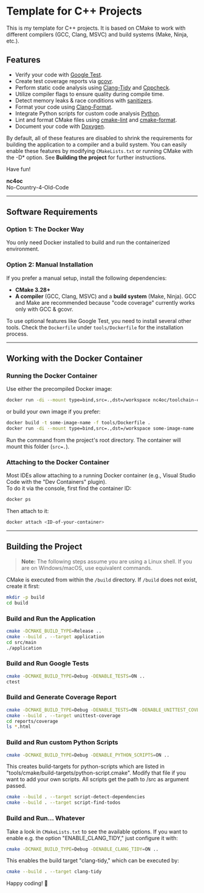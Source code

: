 # Template for C++ Projects

This is my template for C++ projects. It is based on CMake to work with different compilers (GCC, Clang, MSVC) and build systems (Make, Ninja, etc.).

## Features
- Verify your code with [Google Test](https://github.com/google/googletest).
- Create test coverage reports via [gcovr](https://gcovr.com/en/stable/).
- Perform static code analysis using [Clang-Tidy](https://clang.llvm.org/extra/clang-tidy/) and [Cppcheck](http://cppcheck.net/).
- Utilize compiler flags to ensure quality during compile time.
- Detect memory leaks & race conditions with [sanitizers](https://gcc.gnu.org/onlinedocs/gcc/Instrumentation-Options.html).
- Format your code using [Clang-Format](https://clang.llvm.org/docs/ClangFormat.html).
- Integrate Python scripts for custom code analysis [Python](https://www.python.org/).
- Lint and format CMake files using [cmake-lint](https://cmake-format.readthedocs.io/en/latest/cmake-lint.html) and [cmake-format](https://cmake-format.readthedocs.io/en/latest/cmake-format.html).
- Document your code with [Doxygen](https://www.doxygen.nl/).

By default, all of these features are disabled to shrink the requirements for building the application to a compiler and a build system.
You can easily enable these features by modifying `CMakeLists.txt` or running CMake with the -D* option.
See **Building the project** for further instructions.

Have fun!

**nc4oc**  
No-Country-4-Old-Code

---

## Software Requirements

### Option 1: The Docker Way
You only need Docker installed to build and run the containerized environment.

### Option 2: Manual Installation
If you prefer a manual setup, install the following dependencies:
- **CMake 3.28+**
- **A compiler** (GCC, Clang, MSVC) and a **build system** (Make, Ninja). GCC and Make are recommended because "code coverage" currently works only with GCC & gcovr.

To use optional features like Google Test, you need to install several other tools. Check the `Dockerfile` under `tools/Dockerfile` for the installation process.

---

## Working with the Docker Container

### Running the Docker Container
Use either the precompiled Docker image:
```sh
docker run -di --mount type=bind,src=.,dst=/workspace nc4oc/toolchain-cpp:latest
```
or build your own image if you prefer:
```sh
docker build -t some-image-name -f tools/Dockerfile .
docker run -di --mount type=bind,src=.,dst=/workspace some-image-name
```
Run the command from the project's root directory. The container will mount this folder (`src=.`).

### Attaching to the Docker Container
Most IDEs allow attaching to a running Docker container (e.g., Visual Studio Code with the "Dev Containers" plugin).  
To do it via the console, first find the container ID:
```sh
docker ps
```
Then attach to it:
```sh
docker attach <ID-of-your-container>
```

---

## Building the Project

> **Note:** The following steps assume you are using a Linux shell. If you are on Windows/macOS, use equivalent commands.

CMake is executed from within the `/build` directory. If `/build` does not exist, create it first:
```sh
mkdir -p build
cd build
```

### Build and Run the Application
```sh
cmake -DCMAKE_BUILD_TYPE=Release ..
cmake --build . --target application
cd src/main
./application
```

### Build and Run Google Tests
```sh
cmake -DCMAKE_BUILD_TYPE=Debug -DENABLE_TESTS=ON ..
ctest
```

### Build and Generate Coverage Report
```sh
cmake -DCMAKE_BUILD_TYPE=Debug -DENABLE_TESTS=ON -DENABLE_UNITTEST_COVERAGE=ON ..
cmake --build . --target unittest-coverage
cd reports/coverage
ls *.html
```

### Build and Run custom Python Scripts
```sh
cmake -DCMAKE_BUILD_TYPE=Debug -DENABLE_PYTHON_SCRIPTS=ON ..
```
This creates build-targets for python-scripts which are listed in "tools/cmake/build-targets/python-script.cmake".
Modify that file if you want to add your own scripts.
All scripts get the path to /src as argument passed.

```sh
cmake --build . --target script-detect-dependencies 
cmake --build . --target script-find-todos
```

### Build and Run... Whatever
Take a look in `CMakeLists.txt` to see the available options.
If you want to enable e.g. the option "ENABLE_CLANG_TIDY," just configure it with:
```sh
cmake -DCMAKE_BUILD_TYPE=Debug -DENABLE_CLANG_TIDY=ON ..
```
This enables the build target "clang-tidy," which can be executed by:
```sh
cmake --build . --target clang-tidy
```

Happy coding! 🚀

